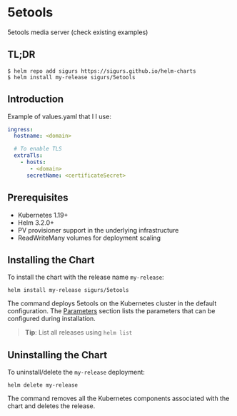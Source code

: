 <!--- app-name: 5etools -->

# 5etools

5etools media server (check existing examples)

## TL;DR

```console
$ helm repo add sigurs https://sigurs.github.io/helm-charts
$ helm install my-release sigurs/5etools
```

## Introduction

Example of values.yaml that I I use: 

```yaml
ingress:
  hostname: <domain>

  # To enable TLS
  extraTls:
    - hosts:
       - <domain>
      secretName: <certificateSecret>

```
## Prerequisites

- Kubernetes 1.19+
- Helm 3.2.0+
- PV provisioner support in the underlying infrastructure
- ReadWriteMany volumes for deployment scaling

## Installing the Chart

To install the chart with the release name `my-release`:

```console
helm install my-release sigurs/5etools
```

The command deploys 5etools on the Kubernetes cluster in the default configuration. The [Parameters](#parameters) section lists the parameters that can be configured during installation.

> **Tip**: List all releases using `helm list`

## Uninstalling the Chart

To uninstall/delete the `my-release` deployment:

```console
helm delete my-release
```

The command removes all the Kubernetes components associated with the chart and deletes the release.

